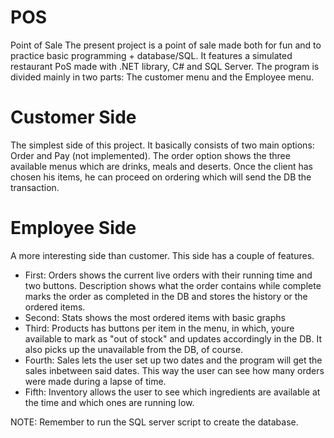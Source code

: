 # POS
Point of Sale
The present project is a point of sale made both for fun and to practice basic programming + database/SQL. It features a simulated restaurant PoS made with .NET library, C# and SQL Server. The program is divided mainly in two parts: The customer menu and the Employee menu. 

# Customer Side
The simplest side of this project. It basically consists of two main options: Order and Pay (not implemented). The order option shows the three available menus which are drinks, meals and deserts. Once the client has chosen his items, he can proceed on ordering which will send the DB the transaction.

# Employee Side
A more interesting side than customer. This side has a couple of features. 
* First: Orders shows the current live orders with their running time and two buttons. Description shows what the order contains while complete marks the order as completed in the DB and stores the history or the ordered items.
* Second: Stats shows the most ordered items with basic graphs
* Third: Products has buttons per item in the menu, in which, youre available to mark as "out of stock" and updates accordingly in the DB. It also picks up the unavailable from the DB, of course.
* Fourth: Sales lets the user set up two dates and the program will get the sales inbetween said dates. This way the user can see how many orders were made during a lapse of time.
* Fifth: Inventory allows the user to see which ingredients are available at the time and which ones are running low.

NOTE: Remember to run the SQL server script to create the database.
